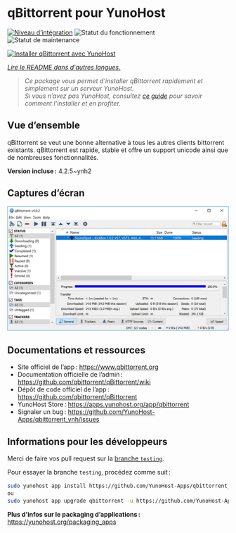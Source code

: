 <!--
Nota bene : ce README est automatiquement généré par <https://github.com/YunoHost/apps/tree/master/tools/readme_generator>
Il NE doit PAS être modifié à la main.
-->

# qBittorrent pour YunoHost

[![Niveau d’intégration](https://apps.yunohost.org/badge/integration/qbittorrent)](https://ci-apps.yunohost.org/ci/apps/qbittorrent/)
![Statut du fonctionnement](https://apps.yunohost.org/badge/state/qbittorrent)
![Statut de maintenance](https://apps.yunohost.org/badge/maintained/qbittorrent)

[![Installer qBittorrent avec YunoHost](https://install-app.yunohost.org/install-with-yunohost.svg)](https://install-app.yunohost.org/?app=qbittorrent)

*[Lire le README dans d'autres langues.](./ALL_README.md)*

> *Ce package vous permet d’installer qBittorrent rapidement et simplement sur un serveur YunoHost.*  
> *Si vous n’avez pas YunoHost, consultez [ce guide](https://yunohost.org/install) pour savoir comment l’installer et en profiter.*

## Vue d’ensemble

qBittorrent se veut une bonne alternative à tous les autres clients bittorrent existants. qBittorrent est rapide, stable et offre un support unicode ainsi que de nombreuses fonctionnalités.

**Version incluse :** 4.2.5~ynh2

## Captures d’écran

![Capture d’écran de qBittorrent](./doc/screenshots/qbittorrent.jpg)

## Documentations et ressources

- Site officiel de l’app : <https://www.qbittorrent.org>
- Documentation officielle de l’admin : <https://github.com/qbittorrent/qBittorrent/wiki>
- Dépôt de code officiel de l’app : <https://github.com/qbittorrent/qBittorrent>
- YunoHost Store : <https://apps.yunohost.org/app/qbittorrent>
- Signaler un bug : <https://github.com/YunoHost-Apps/qbittorrent_ynh/issues>

## Informations pour les développeurs

Merci de faire vos pull request sur la [branche `testing`](https://github.com/YunoHost-Apps/qbittorrent_ynh/tree/testing).

Pour essayer la branche `testing`, procédez comme suit :

```bash
sudo yunohost app install https://github.com/YunoHost-Apps/qbittorrent_ynh/tree/testing --debug
ou
sudo yunohost app upgrade qbittorrent -u https://github.com/YunoHost-Apps/qbittorrent_ynh/tree/testing --debug
```

**Plus d’infos sur le packaging d’applications :** <https://yunohost.org/packaging_apps>
